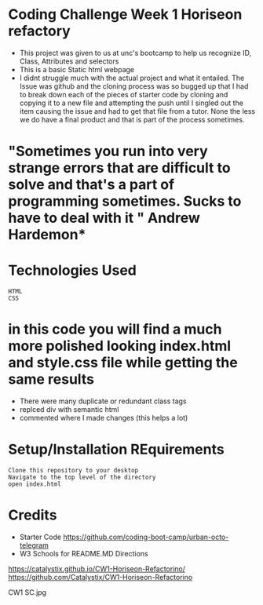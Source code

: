 # Coding Challenge Week 1 Horiseon refactory
* This project was given to us at unc's bootcamp to help us recognize ID, Class, Attributes and selectors
* This is a basic Static html webpage
* I didnt struggle much with the actual project and what it entailed. The Issue was github and the cloning process was so bugged up that I had to break down each of the pieces of starter code by cloning and copying it to a new file and attempting the push until I singled out the item causing the issue and had to get that file from a tutor. 
None the less we do have a final product and that is part of the process sometimes.

# "Sometimes you run into very strange errors that are difficult to solve and that's a part of programming sometimes. Sucks to have to deal with it " Andrew Hardemon*


# Technologies Used
    HTML
    CSS

# in this code you will find a much more polished looking index.html and style.css file while getting the same results
 * There were many duplicate or redundant class tags
 * replced div with semantic html 
 * commented where I made changes (this helps a lot)

# Setup/Installation REquirements
    Clone this repository to your desktop
    Navigate to the top level of the directory
    open index.html

# Credits
 * Starter Code https://github.com/coding-boot-camp/urban-octo-telegram
 * W3 Schools for README.MD Directions

 https://catalystix.github.io/CW1-Horiseon-Refactorino/
 https://github.com/Catalystix/CW1-Horiseon-Refactorino

 CW1 SC.jpg

